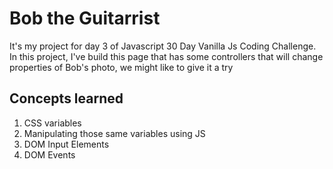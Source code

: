 # Bob the Guitarrist

It's my project for day 3 of Javascript 30 Day Vanilla Js Coding Challenge. In this project, I've build this page that has some controllers that will change properties of Bob's photo, we might like to give it a try

## Concepts learned

1. CSS variables
2. Manipulating those same variables using JS
3. DOM Input Elements
4. DOM Events
